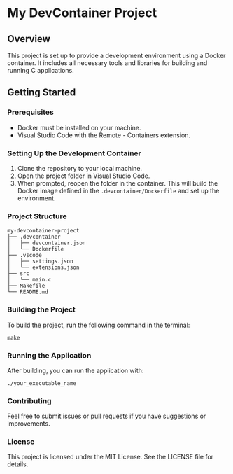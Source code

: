 # My DevContainer Project

## Overview
This project is set up to provide a development environment using a Docker container. It includes all necessary tools and libraries for building and running C applications.

## Getting Started

### Prerequisites
- Docker must be installed on your machine.
- Visual Studio Code with the Remote - Containers extension.

### Setting Up the Development Container
1. Clone the repository to your local machine.
2. Open the project folder in Visual Studio Code.
3. When prompted, reopen the folder in the container. This will build the Docker image defined in the `.devcontainer/Dockerfile` and set up the environment.

### Project Structure
```
my-devcontainer-project
├── .devcontainer
│   ├── devcontainer.json
│   └── Dockerfile
├── .vscode
│   ├── settings.json
│   └── extensions.json
├── src
│   └── main.c
├── Makefile
└── README.md
```

### Building the Project
To build the project, run the following command in the terminal:
```
make
```

### Running the Application
After building, you can run the application with:
```
./your_executable_name
```

### Contributing
Feel free to submit issues or pull requests if you have suggestions or improvements.

### License
This project is licensed under the MIT License. See the LICENSE file for details.